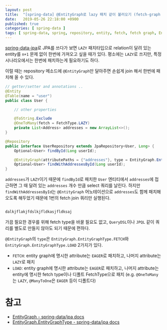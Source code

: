 ```yaml
---
layout: post
title:  "[spring-data] @EntityGraph로 lazy 패치 같이 불러오기 (fetch-graph 커스터마이징)"
date:   2019-05-26 22:18:00 +0900
published: true
categories: [ spring-data ]
tags: [ spring-data, spring, repository, entity, fetch, fetch graph, EntityGraph, EntityGraphType, annotation, lazy ]
---
```


[spring-data-jpa](https://spring.io/projects/spring-data-jpa)로 JPA를 쓰다가 보면 `LAZY` 패치타입으로 relation이 달려 있는 entity를 `n+1` 문제 없이 한번에 가져오고 싶을 때가 있다. 평소에는 `LAZY`로 쓰지만, 특정 시나리오에서는 한번에 패치하는게 필요하기도 하다.

이럴 때는 repository 메소드에 `@EntityGraph`만 달아주면 손쉽게 join 해서 한번에 패치해 올 수 있다.

```java
// getter/setter and annotations ..
@Entity
@Table(name = "user")
public class User {

    // other properties

    @ToString.Exclude
    @OneToMany(fetch = FetchType.LAZY)
    private List<Address> addresses = new ArrayList<>();
}

@Repository
public interface UserRepository extends JpaRepository<User, Long> {
    Optional<User> findById(Long userId);

    @EntityGraph(attributePaths = {"addresses"}, type = EntityGraph.EntityGraphType.LOAD)
    Optional<User> findWithAddressesById(Long userId);
}
```

`addresses`가 `LAZY`이기 때문에 `findById`로 패치한 `User` 엔티티에서 `addresses`에 접근하면 그 때 달려 있는 `addresses` 개수 만큼 select 쿼리를 날린다. 하지만 `findWithAddressesById`는 `@EntityGraph` 어노테이션으로 `addresses`도 함께 패치해 오도록 해두었기 때문에 1번의 fetch join 쿼리만 실행된다.

```java

dalkjflakjfdslkjfldkasjfldksaj


```

가끔 필요한 경우를 위해 fetch type을 바꿀 필요도 없고, `QueryDSL`이나 `JPQL` 같이 쿼리를 별도로 만들지 않아도 되기 때문에 편하다.

`@EntityGraph`의 `type`은 `EntityGraph.EntityGraphType.FETCH`와 `EntityGraph.EntityGraphType.LOAD` 2가지가 있다.

- `FETCH`: entity graph에 명시한 attribute는 `EAGER`로 패치하고, 나머지 attribute는 `LAZY`로 패치
- `LOAD`: entity graph에 명시한 attribute는 `EAGER`로 패치하고, 나머지 attribute는 entity에 명시한 fetch type이나 디폴트 FetchType으로 패치 (e.g. `@OneToMany`는 `LAZY`, `@ManyToOne`은 `EAGER` 등이 디폴트다)


# 참고

- [EntityGraph - spring-data/jpa docs](https://docs.spring.io/spring-data/jpa/docs/current/api/org/springframework/data/jpa/repository/EntityGraph.html)
- [EntityGraph.EntityGraphType - spring-data/jpa docs](https://docs.spring.io/spring-data/jpa/docs/current/api/org/springframework/data/jpa/repository/EntityGraph.EntityGraphType.html)
